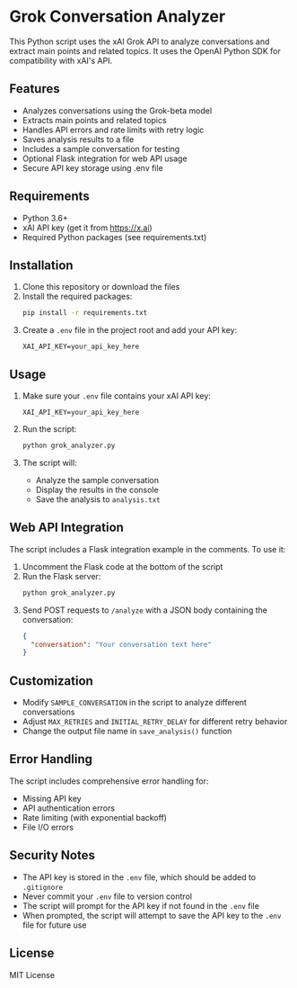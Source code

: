 # Grok Conversation Analyzer

This Python script uses the xAI Grok API to analyze conversations and extract main points and related topics. It uses the OpenAI Python SDK for compatibility with xAI's API.

## Features

- Analyzes conversations using the Grok-beta model
- Extracts main points and related topics
- Handles API errors and rate limits with retry logic
- Saves analysis results to a file
- Includes a sample conversation for testing
- Optional Flask integration for web API usage
- Secure API key storage using .env file

## Requirements

- Python 3.6+
- xAI API key (get it from https://x.ai)
- Required Python packages (see requirements.txt)

## Installation

1. Clone this repository or download the files
2. Install the required packages:
   ```bash
   pip install -r requirements.txt
   ```
3. Create a `.env` file in the project root and add your API key:
   ```
   XAI_API_KEY=your_api_key_here
   ```

## Usage

1. Make sure your `.env` file contains your xAI API key:
   ```
   XAI_API_KEY=your_api_key_here
   ```

2. Run the script:
   ```bash
   python grok_analyzer.py
   ```

3. The script will:
   - Analyze the sample conversation
   - Display the results in the console
   - Save the analysis to `analysis.txt`

## Web API Integration

The script includes a Flask integration example in the comments. To use it:

1. Uncomment the Flask code at the bottom of the script
2. Run the Flask server:
   ```bash
   python grok_analyzer.py
   ```
3. Send POST requests to `/analyze` with a JSON body containing the conversation:
   ```json
   {
     "conversation": "Your conversation text here"
   }
   ```

## Customization

- Modify `SAMPLE_CONVERSATION` in the script to analyze different conversations
- Adjust `MAX_RETRIES` and `INITIAL_RETRY_DELAY` for different retry behavior
- Change the output file name in `save_analysis()` function

## Error Handling

The script includes comprehensive error handling for:
- Missing API key
- API authentication errors
- Rate limiting (with exponential backoff)
- File I/O errors

## Security Notes

- The API key is stored in the `.env` file, which should be added to `.gitignore`
- Never commit your `.env` file to version control
- The script will prompt for the API key if not found in the `.env` file
- When prompted, the script will attempt to save the API key to the `.env` file for future use

## License

MIT License 